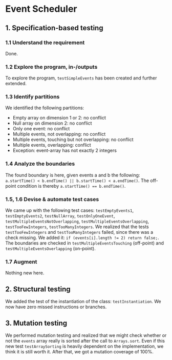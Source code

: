 # Event Scheduler

## 1. Specification-based testing

### 1.1 Understand the requirement
Done.

### 1.2 Explore the program, in-/outputs
To explore the program, `testSimpleEvents` has been created and further extended.

### 1.3 Identify partitions
We identified the following partitions:
- Empty array on dimension 1 or 2: no conflict
- Null array on dimension 2: no conflict
- Only one event: no conflict
- Multiple events, not overlapping: no conflict
- Multiple events, touching but not overlapping: no conflict
- Multiple events, overlapping: conflict
- Exception: event-array has not exactly 2 integers

### 1.4 Analyze the boundaries
The found boundary is here, given events a and b the following: `a.startTime() < b.endTime() || b.startTime() < a.endTime()`.
The off-point condition is thereby `a.startTime() == b.endTime()`.

### 1.5, 1.6 Devise & automate test cases
We came up with the following test cases: `testEmptyEvents1`, `testEmptyEvents2`, `testNullArray`, `testOnlyOneEvent`, `testMultipleEventsNotOverlapping`, `testMultipleEventsOverlapping`, `testTooFewIntegers`, `testTooManyIntegers`. We realized that the tests `testTooFewIntegers` and `testTooManyIntegers` failed, since there was a check missing. We added it: `if (events[i].length != 2) return false;`.
The boundaries are checked in `testMultipleEventsTouching` (off-point) and `testMultipleEventsOverlapping` (on-point).

### 1.7 Augment
Nothing new here.


## 2. Structural testing
We added the test of the instantiation of the class: `testInstantiation`. We now have zero missed instructions or branches.


## 3. Mutation testing
We performed mutation testing and realized that we might check whether or not the `events` array really is sorted after the call to `Arrays.sort`. Even if this new test `testArraySorting` is heavily dependent on the implementation, we think it is still worth it. After that, we got a mutation coverage of 100%.